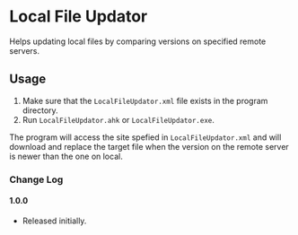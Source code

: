 # Local File Updator
Helps updating local files by comparing versions on specified remote servers.

## Usage
1. Make sure that the `LocalFileUpdator.xml` file exists in the program directory.
2. Run `LocalFileUpdator.ahk` or `LocalFileUpdator.exe`.

The program will access the site spefied in `LocalFileUpdator.xml` and will download and replace the target file when the version on the remote server is newer than the one on local.

### Change Log
#### 1.0.0
- Released initially.